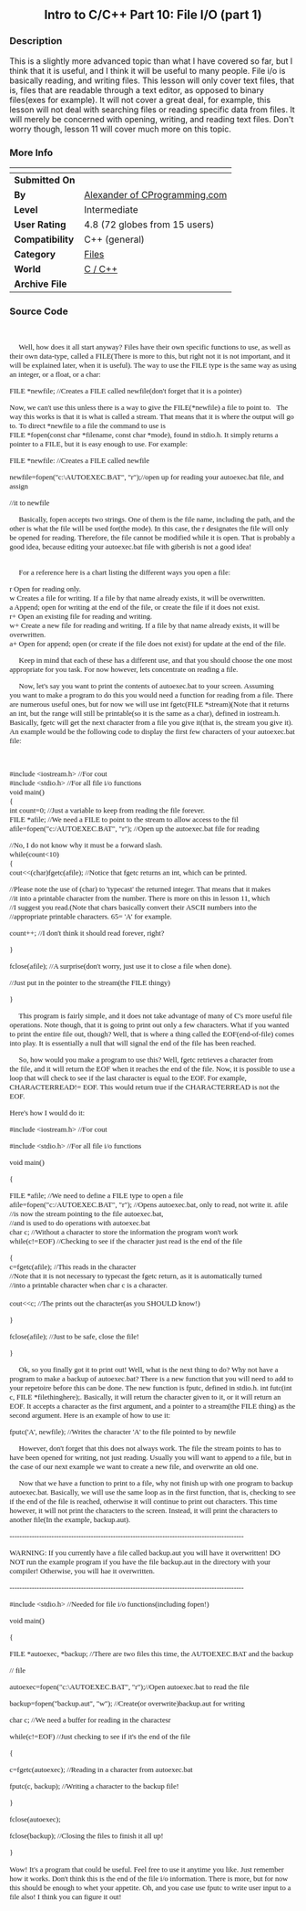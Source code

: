 ﻿<div align="center">

## Intro to C/C\+\+ Part 10: File I/O \(part 1\)


</div>

### Description

This is a slightly more advanced topic than what I have covered so far, but I think that it is useful, and I think it will be useful to many people. File i/o is basically reading, and writing files. This lesson will only cover text files, that is, files that are readable through a text editor, as opposed to binary files(exes for example). It will not cover a great deal, for example, this lesson will not deal with searching files or reading specific data from files. It will merely be concerned with opening, writing, and reading text files. Don't worry though, lesson 11 will cover much more on this topic.
 
### More Info
 


<span>             |<span>
---                |---
**Submitted On**   |
**By**             |[Alexander of CProgramming\.com](https://github.com/Planet-Source-Code/PSCIndex/blob/master/ByAuthor/alexander-of-cprogramming-com.md)
**Level**          |Intermediate
**User Rating**    |4.8 (72 globes from 15 users)
**Compatibility**  |C\+\+ \(general\)
**Category**       |[Files](https://github.com/Planet-Source-Code/PSCIndex/blob/master/ByCategory/files__3-2.md)
**World**          |[C / C\+\+](https://github.com/Planet-Source-Code/PSCIndex/blob/master/ByWorld/c-c.md)
**Archive File**   |[](https://github.com/Planet-Source-Code/alexander-of-cprogramming-com-intro-to-c-c-part-10-file-i-o-part-1__3-463/archive/master.zip)





### Source Code

<font size="2">
<p>&nbsp;</p>
<p><font face="Verdana">&nbsp;&nbsp;&nbsp;&nbsp; Well, how does it all start
anyway? Files have their own specific functions to use, as&nbsp;well as their
own data-type, called a FILE(There is more to this, but right not it is not
important, and it will be explained later, when it is useful). The way to use
the FILE type is the same way as using an integer, or a float, or a char:</font></p>
<p><font face="Verdana">FILE *newfile; //Creates a FILE called newfile(don't
forget that it is a pointer)</font></p>
<p><font face="Verdana">Now, we can't use this unless there is a way to give the
FILE(*newfile) a file to point to.&nbsp;&nbsp; The way this works is that it is
what is called a stream. That means that it is where the output will go to. To
direct *newfile to a file the command to use is<br>
FILE *fopen(const char *filename, const char *mode), found in stdio.h. It simply
returns a pointer to a FILE, but it is easy enough to use. For example:</font></p>
<p><font face="Verdana">FILE *newfile: //Creates a FILE called newfile</font></p>
<p><font face="Verdana">newfile=fopen(&quot;c:\AUTOEXEC.BAT&quot;,
&quot;r&quot;);//open up for reading your autoexec.bat file, and assign</font></p>
<p><font face="Verdana">//it to newfile</font></p>
<p><font face="Verdana">&nbsp;&nbsp;&nbsp;&nbsp; Basically, fopen accepts two
strings. One of them is the file name, including the path, and the other is what
the file will be used for(the mode). In this case, the r designates the file
will only be opened for reading. Therefore, the file cannot be modified while it
is open. That is probably a good idea, because editing your autoexec.bat file
with giberish is not a good idea!</font></p>
<p><font face="Verdana"><br>
&nbsp;&nbsp;&nbsp;&nbsp; For a reference here is a chart listing the different
ways you open a file:</font></p>
<p><font face="Verdana">r Open for reading only.<br>
w Creates a file for writing. If a file by that name already exists, it will be
overwritten.<br>
a Append; open for writing at the end of the file, or create the file if it does
not exist.<br>
r+ Open an existing file for reading and writing.<br>
w+ Create a new file for reading and writing. If a file by that name already
exists, it will be overwritten.<br>
a+ Open for append; open (or create if the file does not exist) for update at
the end of the file.</font></p>
<p><font face="Verdana">&nbsp;&nbsp;&nbsp;&nbsp; Keep in mind that each of these
has a different use, and that you should choose the one most appropriate for you
task. For now however, lets concentrate on reading a file.</font></p>
<p><font face="Verdana">&nbsp;&nbsp;&nbsp;&nbsp; Now, let's say you want to
print the contents of autoexec.bat to your screen. Assuming you&nbsp;want to
make a program to do this you would need a function for reading from a file.
There are numerous useful ones, but for now we will use int fgetc(FILE
*stream)(Note that it returns an int, but the range will still be printable(so
it is the same as a char), defined in iostream.h. Basically, fgetc will get the
next character from a file you give it(that is, the stream you give it). An
example would be the following code to display the first few characters of your
autoexec.bat file:</font></p>
<p>&nbsp;</p>
<p><font face="Verdana">#include &lt;iostream.h&gt; //For cout<br>
#include &lt;stdio.h&gt; //For all file i/o functions<br>
void main()<br>
{<br>
int count=0; //Just a variable to keep from reading the file forever.<br>
FILE *afile; //We need a FILE to point to the stream to allow access to the fil<br>
afile=fopen(&quot;c:/AUTOEXEC.BAT&quot;, &quot;r&quot;); //Open up the
autoexec.bat file for reading</font></p>
<p><font face="Verdana">//No, I do not know why it must be a forward slash.<br>
while(count&lt;10)<br>
{<br>
cout&lt;&lt;(char)fgetc(afile); //Notice that fgetc returns an int, which can be
printed.</font></p>
<p><font face="Verdana">//Please note the use of (char) to 'typecast' the
returned integer. That means that it makes<br>
//it into a printable character from the number. There is more on this in lesson
11, which<br>
//I suggest you read.(Note that chars basically convert their ASCII numbers into
the<br>
//appropriate printable characters. 65= 'A' for example.</font></p>
<p><font face="Verdana">count++; //I don't think it should read forever, right?</font></p>
<p><font face="Verdana">}</font></p>
<p><font face="Verdana">fclose(afile); //A surprise(don't worry, just use it to
close a file when done).</font></p>
<p><font face="Verdana">//Just put in the pointer to the stream(the FILE thingy)</font></p>
<p><font face="Verdana">}</font></p>
<p><font face="Verdana">&nbsp;&nbsp;&nbsp;&nbsp; This program is fairly simple,
and it does not take advantage of many of C's more useful&nbsp;file operations.
Note though, that it is going to print out only a few characters. What if you
wanted to print the entire file out, though? Well, that is where a thing called
the EOF(end-of-file) comes into play. It is essentially a null that will signal
the end of the file has been reached.</font></p>
<p><font face="Verdana">&nbsp;&nbsp;&nbsp;&nbsp; So, how would you make a
program to use this? Well, fgetc retrieves a character from the&nbsp;file, and
it will return the EOF when it reaches the end of the file. Now, it is possible
to use a loop that will check to see if the last character is equal to the EOF.
For example, CHARACTERREAD!= EOF. This would return true if the CHARACTERREAD is
not the EOF.</font></p>
<p><font face="Verdana">Here's how I would do it:</font></p>
<p><font face="Verdana">#include &lt;iostream.h&gt; //For cout</font></p>
<p><font face="Verdana">#include &lt;stdio.h&gt; //For all file i/o functions</font></p>
<p><font face="Verdana">void main()</font></p>
<p><font face="Verdana">{</font></p>
<p><font face="Verdana">FILE *afile; //We need to define a FILE type to open a
file<br>
afile=fopen(&quot;c:/AUTOEXEC.BAT&quot;, &quot;r&quot;); //Opens autoexec.bat,
only to read, not write it. afile<br>
//is now the stream pointing to the file autoexec.bat,<br>
//and is used to do operations with autoexec.bat<br>
char c; //Without a character to store the information the program won't work<br>
while(c!=EOF) //Checking to see if the character just read is the end of the
file</font></p>
<p><font face="Verdana">{<br>
c=fgetc(afile); //This reads in the character<br>
//Note that it is not necessary to typecast the fgetc return, as it is
automatically turned<br>
//into a printable character when char c is a character.<br>
<br>
cout&lt;&lt;c; //The prints out the character(as you SHOULD know!)</font></p>
<p><font face="Verdana">}</font></p>
<p><font face="Verdana">fclose(afile); //Just to be safe, close the file!</font></p>
<p><font face="Verdana">}</font></p>
<p><font face="Verdana">&nbsp;&nbsp;&nbsp;&nbsp; Ok, so you finally got it to
print out! Well, what is the next thing to do? Why not have a program to make a
backup of autoexec.bat? There is a new function that you will need to add to
your repetoire before this can be done. The new function is fputc, defined in
stdio.h. int futc(int c, FILE *filethinghere);. Basically, it will return the
character given to it, or it will return an EOF. It accepts a character as the
first argument, and a pointer to a stream(the FILE thing) as the second
argument. Here is an example of how to use it:</font></p>
<p><font face="Verdana">fputc('A', newfile); //Writes the character 'A' to the
file pointed to by newfile</font></p>
<p><font face="Verdana">&nbsp;&nbsp;&nbsp;&nbsp; However, don't forget that this
does not always work. The file the stream points to has to have been opened for
writing, not just reading. Usually you will want to append to a file, but in the
case of our next example we want to create a new file, and overwrite an old one.</font></p>
<p><font face="Verdana">&nbsp;&nbsp;&nbsp;&nbsp; Now that we have a function to
print to a file, why not finish up with one program to&nbsp;backup autoexec.bat.
Basically, we will use the same loop as in the first function, that is, checking
to see if the end of the file is reached, otherwise it will continue to print
out characters. This time however, it will not print the characters to the
screen. Instead, it will print the characters to another file(In the example,
backup.aut).</font></p>
<p><font face="Verdana">-----------------------------------------------------------------------------------------------</font></p>
<p><font face="Verdana">WARNING: If you currently have a file called backup.aut
you will have it overwritten! DO NOT run the example program if you have the
file backup.aut in the directory with your compiler! Otherwise, you will hae it
overwritten.</font></p>
<p><font face="Verdana">-----------------------------------------------------------------------------------------------</font></p>
<p><font face="Verdana">#include &lt;stdio.h&gt; //Needed for file i/o
functions(including fopen!)</font></p>
<p><font face="Verdana">void main()</font></p>
<p><font face="Verdana">{</font></p>
<p><font face="Verdana">FILE *autoexec, *backup; //There are two files this
time, the AUTOEXEC.BAT and the backup</font></p>
<p><font face="Verdana">// file</font></p>
<p><font face="Verdana">autoexec=fopen(&quot;c:\AUTOEXEC.BAT&quot;,
&quot;r&quot;);//Open autoexec.bat to read the file</font></p>
<p><font face="Verdana">backup=fopen(&quot;backup.aut&quot;, &quot;w&quot;);
//Create(or overwrite)backup.aut for writing</font></p>
<p><font face="Verdana">char c; //We need a buffer for reading in the charactesr</font></p>
<p><font face="Verdana">while(c!=EOF) //Just checking to see if it's the end of
the file</font></p>
<p><font face="Verdana">{</font></p>
<p><font face="Verdana">c=fgetc(autoexec); //Reading in a character from
autoexec.bat</font></p>
<p><font face="Verdana">fputc(c, backup); //Writing a character to the backup
file!</font></p>
<p><font face="Verdana">}</font></p>
<p><font face="Verdana">fclose(autoexec);</font></p>
<p><font face="Verdana">fclose(backup); //Closing the files to finish it all up!</font></p>
<p><font face="Verdana">}</font></p>
<p><font face="Verdana">Wow! It's a program that could be useful. Feel free to
use it anytime you like. Just remember how it works. Don't think this is the end
of the file i/o information. There is more, but for now this should be enough to
whet your appetite. Oh, and you case use fputc to write user input to a file
also! I think you can figure it out!</font></font></p>

